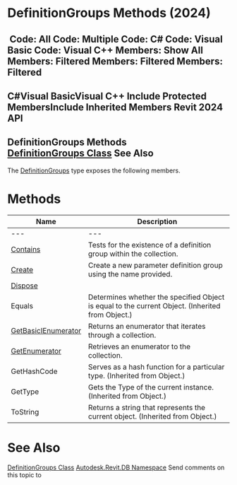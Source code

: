 # DefinitionGroups Methods (2024)

﻿
 Code: All Code: Multiple Code: C# Code: Visual Basic Code: Visual C++  Members: Show All Members: Filtered Members: Filtered Members: Filtered   
---  
C#Visual BasicVisual C++
Include Protected MembersInclude Inherited Members
Revit 2024 API  
---  
DefinitionGroups Methods  
[DefinitionGroups Class](ff689646-266a-a62f-a044-8849697122c7.md "DefinitionGroups Class") See Also  
---  
The [DefinitionGroups](ff689646-266a-a62f-a044-8849697122c7.md "DefinitionGroups Class") type exposes the following members.
# Methods
| Name | Description |
| --- | --- |
| --- | --- | --- |
| [Contains](a7892e7a-2ebb-6f39-7c64-f63cf9c1414b.md "Contains Method") | Tests for the existence of a definition group within the collection. |
| [Create](8548b429-4556-71f6-f885-0be06aff248d.md "Create Method") | Create a new parameter definition group using the name provided. |
| [Dispose](993f7d7c-c01c-efb7-ce1f-7518c38b340c.md "Dispose Method") |
| Equals | Determines whether the specified Object is equal to the current Object. (Inherited from Object.) |
| [GetBasicIEnumerator](024c295f-54a1-d4ec-130c-75da6922a7da.md "GetBasicIEnumerator Method") | Returns an enumerator that iterates through a collection. |
| [GetEnumerator](881d1e49-9d26-9fce-fb5a-1e9b371c7472.md "GetEnumerator Method") | Retrieves an enumerator to the collection. |
| GetHashCode | Serves as a hash function for a particular type.  (Inherited from Object.) |
| GetType | Gets the Type of the current instance. (Inherited from Object.) |
| ToString | Returns a string that represents the current object. (Inherited from Object.) |

# See Also
[DefinitionGroups Class](ff689646-266a-a62f-a044-8849697122c7.md "DefinitionGroups Class")
[Autodesk.Revit.DB Namespace](87546ba7-461b-c646-cbb1-2cb8f5bff8b2.md "Autodesk.Revit.DB Namespace")
Send comments on this topic to 